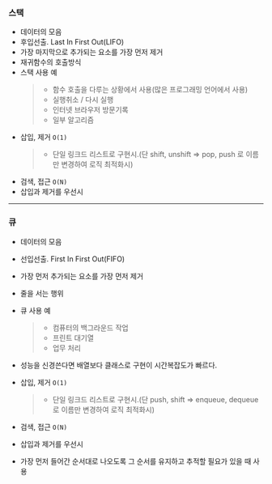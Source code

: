 ### 스택

- 데이터의 모음
- 후입선출. Last In First Out(LIFO)
- 가장 마지막으로 추가되는 요소를 가장 먼저 제거
- 재귀함수의 호출방식
- 스택 사용 예
  > - 함수 호출을 다루는 상황에서 사용(많은 프로그래밍 언어에서 사용)
  > - 실행취소 / 다시 실행
  > - 인터넷 브라우저 방문기록
  > - 일부 알고리즘
- 삽입, 제거 `O(1)`
  > - 단일 링크드 리스트로 구현시.(단 shift, unshift => pop, push 로 이름만 변경하여 로직 최적화시)
- 검색, 접근 `O(N)`
- 삽입과 제거를 우선시

<hr />

### 큐

- 데이터의 모음
- 선입선출. First In First Out(FIFO)
- 가장 먼저 추가되는 요소를 가장 먼저 제거
- 줄을 서는 행위
- 큐 사용 예

  > - 컴퓨터의 백그라운드 작업
  > - 프린트 대기열
  > - 업무 처리

- 성능을 신경쓴다면 배열보다 클래스로 구현이 시간복잡도가 빠르다.

- 삽입, 제거 `O(1)`
  > - 단일 링크드 리스트로 구현시.(단 push, shift => enqueue, dequeue 로 이름만 변경하여 로직 최적화시)
- 검색, 접근 `O(N)`
- 삽입과 제거를 우선시
- 가장 먼저 들어간 순서대로 나오도록 그 순서를 유지하고 추적할 필요가 있을 때 사용
